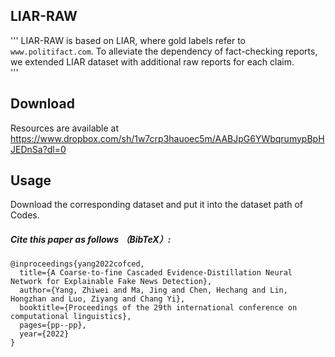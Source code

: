## LIAR-RAW 

'''
LIAR-RAW is based on LIAR, where gold labels refer to `www.politifact.com`. 
To alleviate the dependency of fact-checking reports, we extended LIAR dataset with additional raw reports for each claim.  
'''

## Download
Resources are available at https://www.dropbox.com/sh/1w7crp3hauoec5m/AABJpG6YWbqrumypBpHJEDnSa?dl=0

## Usage 
Download the corresponding dataset and put it into the dataset path of Codes.


##### Cite this paper as follows （BibTeX）: 

```
@inproceedings{yang2022cofced,
  title={A Coarse-to-fine Cascaded Evidence-Distillation Neural Network for Explainable Fake News Detection},
  author={Yang, Zhiwei and Ma, Jing and Chen, Hechang and Lin, Hongzhan and Luo, Ziyang and Chang Yi},
  booktitle={Proceedings of the 29th international conference on computational linguistics},
  pages={pp--pp},
  year={2022}
}
```

